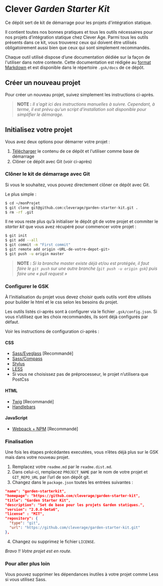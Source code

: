 Clever _Garden Starter Kit_
===============================================================================

Ce dépôt sert de kit de démarrage pour les projets d'intégration statique.

Il contient toutes nos bonnes pratiques et tous les outils nécessaires pour
nos projets d’intégration statique chez Clever Age. Parmi tous les outils
présents dans ce kit, vous trouverez ceux qui doivent être utilisés
obligatoirement aussi bien que ceux qui sont simplement recommandés.

Chaque outil utilisé dispose d’une documentation dédiée sur la façon de
l'utiliser dans notre contexte. Cette documentation est rédigée au [format
Markdown](https://daringfireball.net/projects/markdown/syntax) et est disponible dans le répertoire `.gsk/docs` de ce dépôt.


Créer un nouveau projet
-------------------------------------------------------------------------------
Pour créer un nouveau projet, suivez simplement les instructions ci-après.

> **NOTE :** _Il s'agit ici des instructions manuelles à suivre. Cependant, à terme,
  il est prévu qu'un script d'installation soit disponible pour simplifier le démarage._

## Initialisez votre projet
Vous avez deux options pour démarrer votre projet :

1. [Télécharger](https://github.com/cleverage/garden-starter-kit/archive/master.zip) le contenu de ce dépôt et l'utiliser comme base de démarrage
2. Clôner ce dépôt avec Git (voir ci-après)

### Clôner le kit de démarrage avec Git
Si vous le souhaitez, vous pouvez directement clôner ce dépôt avec Git.

Le plus simple :

```bash
$ cd ~/monProjet
$ git clone git@github.com:cleverage/garden-starter-kit.git .
$ rm -rf .git
```

Il ne vous reste plus qu’à initialiser le dépôt git de votre projet et commiter
le _starter kit_ que vous avez récupéré pour commencer votre projet :

```bash
$ git init
$ git add --all
$ git commit -m "First commit"
$ git remote add origin <URL-de-votre-depot-git>
$ git push -u origin master
```

> **NOTE :** _Si la branche master existe déjà et/ou est protégée, il faut faire le `git push` sur une autre branche (`git push -u origin gsk`) puis faire une « pull request »_

### Configurer le GSK

À l’initialisation du projet vous devez choisir quels outils vont être utilisés pour builder le html et le css selon les besoins du projet.

Les outils listés ci-après sont à configurer via le fichier `.gsk/config.json`. Si vous n’utilisez que les choix recommandés, ils sont déjà configurés par défaut.

Voir les instructions de configuration ci-après :

#### CSS
* [Sass/Eyeglass](.gsk/docs/css/eyeglass.md) [Recommandé]
* [Sass/Compass](.gsk/docs/css/compass.md)
* [Stylus](.gsk/docs/css/stylus.md)
* [LESS](.gsk/docs/css/less.md)
* Si vous ne choisissez pas de préprocesseur, le projet n’utilisera que PostCss

#### HTML
* [Twig](.gsk/docs/html/twig.md) [Recommandé]
* [Handlebars](.gsk/docs/html/handlebars.md)

#### JavaScript
* [Webpack + NPM](.gsk/docs/js/webpack.md) [Recommandé]

### Finalisation

Une fois les étapes précédantes executées, vous n’êtes déjà plus sur le GSK mais dans votre nouveau projet.

1. Remplacez votre `readme.md` par le `readme.dist.md`.
2. Dans celui-ci, remplacez `PROJECT_NAME` par le nom de votre projet et `GIT_REPO_URL` par l’url de son dépôt git.
3. Changez dans le `package.json` toutes les entrées suivantes :

  ```json
  "name": "garden-starterkit",
  "homepage": "https://github.com/cleverage/garden-starter-kit",
  "title": "Garden Starter Kit",
  "description": "Set de base pour les projets Garden statiques.",
  "version": "2.0.0-beta6",
  "license" : "MIT",
  "repository": {
    "type": "git",
    "url": "https://github.com/cleverage/garden-starter-kit.git"
  },
  ```

4. Changez ou supprimez le fichier `LICENSE`.

_Bravo !! Votre projet est en route._

### Pour aller plus loin

Vous pouvez supprimer les dépendances inutiles à votre projet comme Less si vous utilisez Sass.

